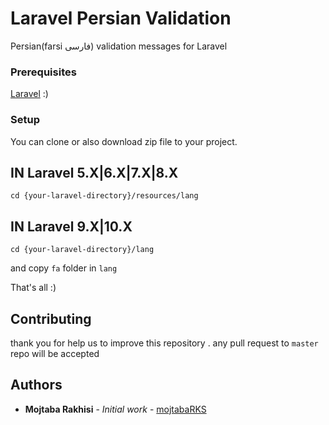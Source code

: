 # **Laravel Persian Validation**

Persian(farsi فارسی) validation messages for Laravel

### Prerequisites

[Laravel](https://github.com/laravel/laravel) :)

### Setup

You can clone or also download zip file to your project.


## **IN Laravel 5.X|6.X|7.X|8.X**
```
cd {your-laravel-directory}/resources/lang
```
## **IN Laravel 9.X|10.X**
```
cd {your-laravel-directory}/lang
```

and copy `fa` folder in `lang` 

That's all :)

## Contributing

thank you for help us to improve this repository .
any pull request to `master` repo will be accepted

## Authors

* **Mojtaba Rakhisi** - *Initial work* - [mojtabaRKS](https://github.com/mojtabaRKS)


